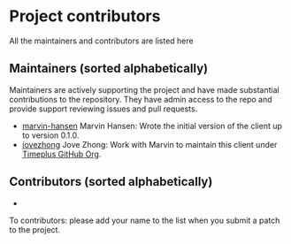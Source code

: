 [//]: # (---)
[//]: # (SPDX-License-Identifier: Apache-2.0)
[//]: # (---)

# Project contributors

All the maintainers and contributors are listed here

Maintainers (sorted alphabetically)
---------------------------------------
Maintainers are actively supporting the project and have made substantial contributions to the repository. They have admin access to the repo and provide support reviewing issues and pull requests.

- [marvin-hansen](https://github.com/marvin-hansen) Marvin Hansen: Wrote the initial version of the client up to version 0.1.0.
- [jovezhong](https://github.com/jovezhong) Jove Zhong: Work with Marvin to maintain this client under [Timeplus GitHub Org](https://github.com/timeplus-io).

Contributors  (sorted alphabetically)
-------------------------------------

-

To contributors: please add your name to the list when you submit a patch to the project.
